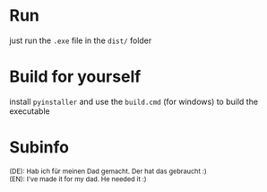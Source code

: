 
# Run

just run the <code>.exe</code> file in the <code>dist/</code> folder

# Build for yourself
install <code>pyinstaller</code> and use the <code>build.cmd</code> (for windows) to build the executable

# Subinfo
<small>
(DE): Hab ich für meinen Dad gemacht. Der hat das gebraucht :)<br>
(EN): I've made it for my dad. He needed it :)
</small>
